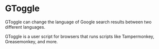 # GToggle
GToggle can change the language of Google search results between two different languages.

GToggle is a user script for browsers that runs scripts like Tampermonkey, Greasemonkey, and more.
